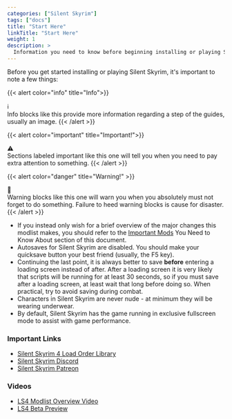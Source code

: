 ```yaml
---
categories: ["Silent Skyrim"]
tags: ["docs"] 
title: "Start Here"
linkTitle: "Start Here"
weight: 1
description: >
  Information you need to know before beginning installing or playing Silent Skyrim.
---
```


Before you get started installing or playing Silent Skyrim, it's important to note a few things:

{{< alert color="info" title="Info">}}
<div class="alert-icon">ℹ️</div>
Info blocks like this provide more information regarding a step of the guides, usually an image.
{{< /alert >}}

{{< alert color="important" title="Important!">}}
<div class="alert-icon">⚠️</div>
Sections labeled important like this one will tell you when you need to pay extra attention to something.
{{< /alert >}}

{{< alert color="danger" title="Warning!" >}}
<div class="alert-icon">🛑</div>
Warning blocks like this one will warn you when you absolutely must not forget to do something. Failure to heed warning blocks is cause for disaster.
{{< /alert >}}

- If you instead only wish for a brief overview of the major changes this modlist makes, you should refer to the [Important Mods](/docs/silent-skyrim/beginners-guide/importantmods) You Need to Know About section of this document.
- Autosaves for Silent Skyrim are disabled. You should make your quicksave button your best friend (usually, the F5 key).
- Continuing the last point, it is always better to save **before** entering a loading screen instead of after. After a loading screen it is very likely that scripts will be running for at least 30 seconds, so if you must save after a loading screen, at least wait that long before doing so. When practical, try to avoid saving during combat.
- Characters in Silent Skyrim are never nude - at minimum they will be wearing underwear.
- By default, Silent Skyrim has the game running in exclusive fullscreen mode to assist with game performance.

### Important Links
- [Silent Skyrim 4 Load Order Library](https://loadorderlibrary.com/lists/silent-skyrim)
- [Silent Skyrim Discord](https://discord.gg/thg2eRxf7z)
- [Silent Skyrim Patreon](https://www.patreon.com/LivingSkyrim)

### Videos
- [LS4 Modlist Overview Video](https://www.youtube.com/watch?v=cielru_UErg)
- [LS4 Beta Preview](https://www.youtube.com/watch?v=1HDQne_yKZ8)